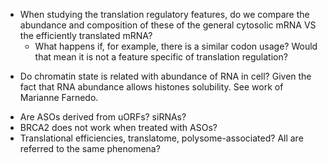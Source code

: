 * When studying the translation regulatory features, do we compare the abundance and composition of these of the general cytosolic mRNA VS the efficiently translated mRNA?
	* What happens if, for example, there is a similar codon usage? Would that mean it is not a feature specific of translation regulation?
- Do chromatin state is related with abundance of RNA in cell? Given the fact that RNA abundance allows histones solubility. See work of Marianne Farnedo.
* Are ASOs derived from uORFs? siRNAs?
* BRCA2 does not work when treated with ASOs?
* Translational efficiencies, translatome, polysome-associated? All are referred to the same phenomena?